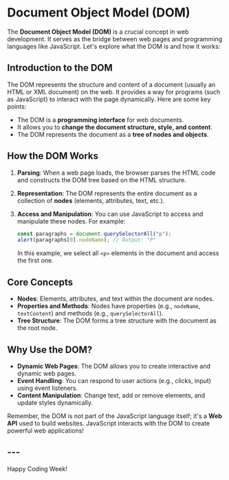 # Document Object Model (DOM)

The **Document Object Model (DOM)** is a crucial concept in web development. It serves as the bridge between web pages and programming languages like JavaScript. Let's explore what the DOM is and how it works:

## Introduction to the DOM

The DOM represents the structure and content of a document (usually an HTML or XML document) on the web. It provides a way for programs (such as JavaScript) to interact with the page dynamically. Here are some key points:

- The DOM is a **programming interface** for web documents.
- It allows you to **change the document structure, style, and content**.
- The DOM represents the document as a **tree of nodes and objects**.

## How the DOM Works

1. **Parsing**: When a web page loads, the browser parses the HTML code and constructs the DOM tree based on the HTML structure.

2. **Representation**: The DOM represents the entire document as a collection of **nodes** (elements, attributes, text, etc.).

3. **Access and Manipulation**: You can use JavaScript to access and manipulate these nodes. For example:

   ```javascript
   const paragraphs = document.querySelectorAll("p");
   alert(paragraphs[0].nodeName); // Output: "P"
   ```

   In this example, we select all `<p>` elements in the document and access the first one.

## Core Concepts

- **Nodes**: Elements, attributes, and text within the document are nodes.
- **Properties and Methods**: Nodes have properties (e.g., `nodeName`, `textContent`) and methods (e.g., `querySelectorAll`).
- **Tree Structure**: The DOM forms a tree structure with the document as the root node.

## Why Use the DOM?

- **Dynamic Web Pages**: The DOM allows you to create interactive and dynamic web pages.
- **Event Handling**: You can respond to user actions (e.g., clicks, input) using event listeners.
- **Content Manipulation**: Change text, add or remove elements, and update styles dynamically.

Remember, the DOM is not part of the JavaScript language itself; it's a **Web API** used to build websites. JavaScript interacts with the DOM to create powerful web applications!

## ---

Happy Coding Week!
